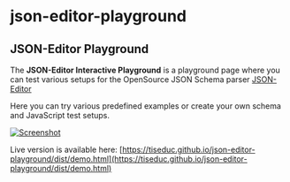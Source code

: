 # json-editor-playground
## JSON-Editor Playground

The **JSON-Editor Interactive Playground** is a playground page where you can test various setups for the OpenSource JSON Schema parser [JSON-Editor](https://github.com/json-editor/json-editor#json-editor)

Here you can try various predefined examples or create your own schema and JavaScript test setups.

[![Screenshot](https://i.imgur.com/IPeDvpL.png)](https://tiseduc.github.io/json-editor-playground/dist/demo.html)

Live version is available here: [https://tiseduc.github.io/json-editor-playground/dist/demo.html](https://tiseduc.github.io/json-editor-playground/dist/demo.html)
